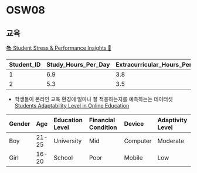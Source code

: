 # OSW08

## 교육

[📚 Student Stress & Performance Insights 🌟](https://www.kaggle.com/code/sulaniishara/student-stress-performance-insights)

| Student_ID | Study_Hours_Per_Day | Extracurricular_Hours_Per_Day | Sleep_Hours_Per_Day | Social_Hours_Per_Day | Physical_Activity_Hours_Per_Day | GPA  | Stress_Level |
| ---------- | ------------------- | ----------------------------- | ------------------- | -------------------- | ------------------------------- | ---- | ------------ |
| 1          | 6.9                 | 3.8                           | 8.7                 | 2.8                  | 1.8                             | 2.99 | Moderate     |
| 2          | 5.3                 | 3.5                           | 8.0                 | 4.2                  | 3.0                             | 2.75 | Low          |

- 학생들이 온라인 교육 환경에 얼마나 잘 적응하는지를 예측하는는 데이터셋 [Students Adaptability Level in Online Education](https://www.kaggle.com/datasets/mdmahmudulhasansuzan/students-adaptability-level-in-online-education)

| Gender | Age   | Education Level | Financial Condition | Device   | Adaptivity Level |
| :----- | :---- | :-------------- | :------------------ | :------- | :--------------- |
| Boy    | 21-25 | University      | Mid                 | Computer | Moderate         |
| Girl   | 16-20 | School          | Poor                | Mobile   | Low              |
